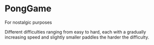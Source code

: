 # PongGame

For nostalgic purposes

Different difficulties ranging from easy to hard, each with a gradually increasing speed and 
slightly smaller paddles the harder the difficulty.
